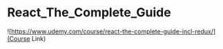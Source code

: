 # React_The_Complete_Guide
![https://www.udemy.com/course/react-the-complete-guide-incl-redux/](Course Link)
